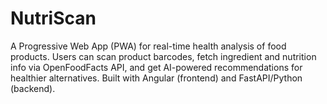 # NutriScan
A Progressive Web App (PWA) for real-time health analysis of food products. Users can scan product barcodes, fetch ingredient and nutrition info via OpenFoodFacts API, and get AI-powered recommendations for healthier alternatives. Built with Angular (frontend) and FastAPI/Python (backend).
